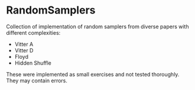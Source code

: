 # RandomSamplers
Collection of implementation of random samplers from diverse papers with different complexities: 
- Vitter A
- Vitter D
- Floyd
- Hidden Shuffle

These were implemented as small exercises and not tested thoroughly. They may contain errors.
